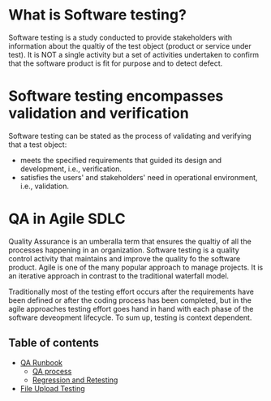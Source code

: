 # What is Software testing?
Software testing is a study conducted to provide stakeholders with information about the qualtiy of the test object (product or service under test). It is NOT a single activity but a set of activities undertaken to confirm that the software product is fit for purpose and to detect defect.

# Software testing encompasses validation and verification
Software testing can be stated as the process of validating and verifying that a test object:
- meets the specified requirements that guided its design and development, i.e., verification.
- satisfies the users' and stakeholders' need in operational environment, i.e., validation.

# QA in Agile SDLC
Quality Assurance is an umberalla term that ensures the qualtiy of all the processes happening in an organization. Software testing is a quality control activity that maintains and improve the quality fo the software product. Agile is one of the many popular approach to manage projects. It is an iterative approach in contrast to the traditional waterfall model.

Traditionally most of the testing effort occurs after the requirements have been defined or after the coding process has been completed, but in the agile approaches testing effort goes hand in hand with each phase of the software deveopment lifecycle. To sum up, testing is context dependent.

## Table of contents
- [QA Runbook](QA_Runbook)
    - [QA process](QA_Runbook/QA_process)
    - [Regression and Retesting](QA_Runbook/regression_and_retesting)
- [File Upload Testing](File_Upload_Testing)
